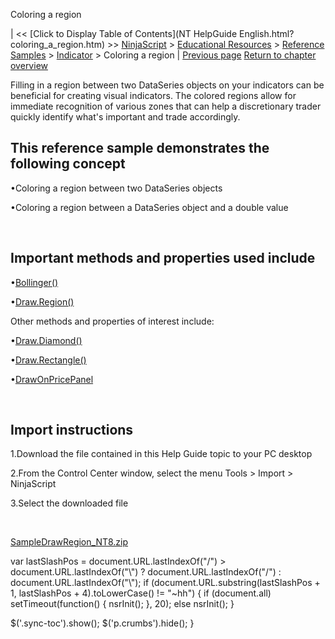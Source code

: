 ﻿










 


Coloring a region







| &lt;&lt; [Click to Display Table of Contents](NT HelpGuide English.html?coloring_a_region.htm) &gt;&gt;
 [NinjaScript](ninjascript.htm) &gt; [Educational Resources](educational_resources.htm) &gt; [Reference Samples](reference_samples.htm) &gt; [Indicator](indicator2.htm) &gt;
Coloring a region | [Previous page](changing_fonts_for_draw_object.htm)
[Return to chapter overview](indicator2.htm)










Filling in a region between two DataSeries objects on your indicators can be beneficial for creating visual indicators. The colored regions allow for immediate recognition of various zones that can help a discretionary trader quickly identify what's important and trade accordingly.



This reference sample demonstrates the following concept
--------------------------------------------------------


•Coloring a region between two DataSeries objects

•Coloring a region between a DataSeries object and a double value

 


Important methods and properties used include
---------------------------------------------


•[Bollinger()](bollinger_bands.htm)

•[Draw.Region()](draw_region.htm)

Other methods and properties of interest include:


•[Draw.Diamond()](draw_diamond.htm)

•[Draw.Rectangle()](draw_rectangle.htm)

•[DrawOnPricePanel](drawonpricepanel.htm)

 


Import instructions
-------------------


1.Download the file contained in this Help Guide topic to your PC desktop

2.From the Control Center window, select the menu Tools &gt; Import &gt; NinjaScript

3.Select the downloaded file

 


[SampleDrawRegion\_NT8.zip](https://ninjatrader.com/support/helpGuides/nt8/samples/SampleDrawRegion_NT8.zip)





 
 var lastSlashPos = document.URL.lastIndexOf("/") &gt; document.URL.lastIndexOf("\\") ? document.URL.lastIndexOf("/") : document.URL.lastIndexOf("\\");
 if (document.URL.substring(lastSlashPos + 1, lastSlashPos + 4).toLowerCase() != "~hh") {
 if (document.all) setTimeout(function() {
 nsrInit();
 }, 20);
 else nsrInit();
 }
 
 
 $('.sync-toc').show();
 $('p.crumbs').hide();
 }
 
 
 



